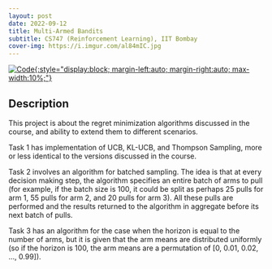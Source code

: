 ```yaml
---
layout: post
date: 2022-09-12
title: Multi-Armed Bandits
subtitle: CS747 (Reinforcement Learning), IIT Bombay
cover-img: https://i.imgur.com/al84mIC.jpg
---
```


[![Code](https://i.imgur.com/AtIPmkl.png){:style="display:block; margin-left:auto; margin-right:auto; max-width:10%;"}](https://github.com/sarthakmittal92/multi-armed-bandits)

## Description
This project is about the regret minimization algorithms
discussed in the course, and ability to extend them to
different scenarios.

Task 1 has implementation of UCB, KL-UCB, and Thompson Sampling,
more or less identical to the versions discussed in the course.

Task 2 involves an algorithm for batched sampling. The idea is
that at every decision making step, the algorithm specifies an
entire batch of arms to pull (for example, if the batch size
is 100, it could be split as perhaps 25 pulls for arm 1, 55
pulls for arm 2, and 20 pulls for arm 3). All these pulls are
performed and the results returned to the algorithm in aggregate
before its next batch of pulls.

Task 3 has an algorithm for the case when the horizon is equal
to the number of arms, but it is given that the arm means are
distributed uniformly (so if the horizon is 100, the arm means
are a permutation of [0, 0.01, 0.02, …, 0.99]).